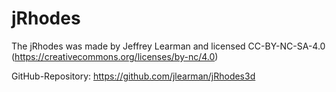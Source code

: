 # jRhodes

The jRhodes was made by Jeffrey Learman and licensed CC-BY-NC-SA-4.0 (https://creativecommons.org/licenses/by-nc/4.0)

GitHub-Repository: https://github.com/jlearman/jRhodes3d